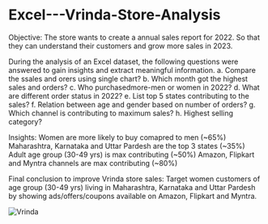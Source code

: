 # Excel---Vrinda-Store-Analysis

Objective: The store wants to create a annual sales report for 2022. So that they can understand their customers and grow more sales in 2023.

During the analysis of an Excel dataset, the following questions were answered to gain insights and extract meaningful information.
a. Compare the ssales and orers using single chart?
b. Which month got the highest sales and orders?
c. Who purchasedmore-men or women in 2022?
d. What are different order status in 2022?
e. List top 5 states contributing to the sales?
f. Relation between age and gender based on number of orders?
g. Which channel is contributing to maximum sales?
h. Highest selling category?

Insights:
Women are more likely to buy comapred to men (~65%)
Maharashtra, Karnataka and Uttar Pardesh are the top 3 states (~35%)
Adult age group (30-49 yrs) is max contributing (~50%)
Amazon, Flipkart and Myntra channels are max contributing (~80%)

Final conclusion to improve Vrinda store sales:
Target women customers of age group (30-49 yrs) living in Maharashtra, Karnataka and Uttar Pardesh by showing ads/offers/coupons available on Amazon, Flipkart and Myntra.

![Vrinda](https://github.com/Hajira20/Excel---Vrinda-Store-Analysis/assets/15829565/52b83f6e-1766-4c24-8313-f51b3a8c767b)
